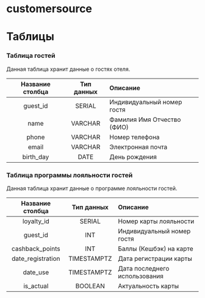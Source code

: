 # customersource



# Таблицы
### Таблица гостей
Данная таблица хранит данные о гостях отеля.

| Название столбца | Тип данных | Описание                   |
|:----------------:|:----------:|:---------------------------|
|     guest_id     |   SERIAL   | Индивидуальный номер гостя |
|       name       |  VARCHAR   | Фамилия Имя Отчество (ФИО) |
|      phone       |  VARCHAR   | Номер телефона             |
|      email       |  VARCHAR   | Электронная почта          |
|    birth_day     |    DATE    | День рождения              |

### Таблица программы лояльности гостей
Данная таблица хранит данные о программе лояльности гостей.  

| Название столбца  | Тип данных  | Описание                      |
|:-----------------:|:-----------:|:------------------------------|
|    loyalty_id     |   SERIAL    | Номер карты лояльности        |
|     guest_id      |     INT     | Индивидуальный номер гостя    |
|  cashback_points  |     INT     | Баллы (Кешбэк) на карте       |
| date_registration | TIMESTAMPTZ | Дата регистрации карты        |
|     date_use      | TIMESTAMPTZ | Дата последнего использования |
|     is_actual     |   BOOLEAN   | Актуальность карты            |